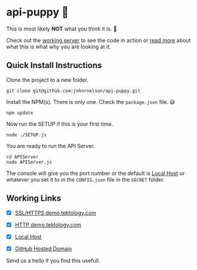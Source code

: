 # api-puppy :dog:

This is most likely **NOT** what you think it is. :thinking:

Check out the [working server](https://demo.tektology.com/) to see the code in action or
[read more](https://api-puppy.johnrnelson.com/) about what this is what why you are looking at it.

## Quick Install Instructions
Clone the project to a new folder.

    git clone git@github.com:johnrnelson/api-puppy.git

Install the NPM(s). There is only one. Check the `package.json` file. :smiley:

    npm update

Now run the SETUP if this is your first time.

    node ./SETUP.js
 
You are ready to run the API Server. 

    cd APIServer
    node APIServer.js

The console will give you the port number or the default is 
[Local Host](http://0.0.0.0:9080) or whatever you set it to in the 
`CONFIG.json` file in the `SECRET` folder. 



## Working Links
- [x] [SSL/HTTPS demo.tektology.com](https://demo.tektology.com/)  
- [x] [HTTP demo.tektology.com](http://demo.tektology.com/)
- [x] [Local Host](http://0.0.0.0:9080) 
- [x] [GitHub Hosted Domain](https://api-puppy.johnrnelson.com/)

 
Send us a hello if you find this usefull. 

